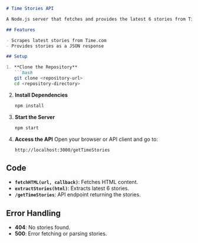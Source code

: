 
```markdown
# Time Stories API

A Node.js server that fetches and provides the latest 6 stories from Time.com via a REST API.

## Features

- Scrapes latest stories from Time.com
- Provides stories as a JSON response

## Setup

1. **Clone the Repository**
   ```bash
   git clone <repository-url>
   cd <repository-directory>
   ```

2. **Install Dependencies**
   ```bash
   npm install
   ```

3. **Start the Server**
   ```bash
   npm start
   ```

4. **Access the API**
   Open your browser or API client and go to:
   ```
   http://localhost:3000/getTimeStories
   ```

## Code

- **`fetchHTML(url, callback)`**: Fetches HTML content.
- **`extractStories(html)`**: Extracts latest 6 stories.
- **`/getTimeStories`**: API endpoint returning the stories.

## Error Handling

- **404**: No stories found.
- **500**: Error fetching or parsing stories.
